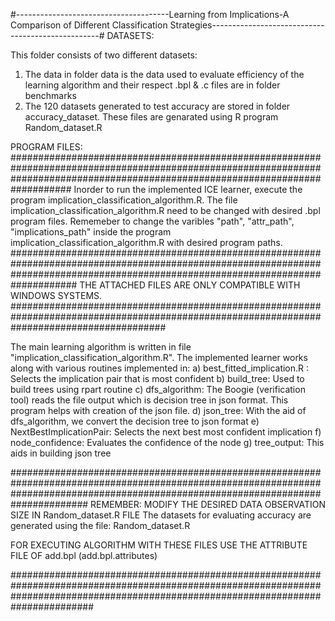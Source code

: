 #--------------------------------------Learning from Implications-A Comparison of Different Classification Strategies--------------------------------------------------#
DATASETS:

This folder consists of two different datasets:
1) The data in folder data is the data used to evaluate efficiency of the learning algorithm and their respect .bpl & .c files are in folder benchmarks
2) The 120 datasets generated to test accuracy are stored in folder accuracy_dataset. These files are genarated using R program Random_dataset.R



PROGRAM FILES:
###################################################################################################################################################################################
Inorder to run the implemented ICE learner, execute the program implication_classification_algorithm.R. The file implication_classification_algorithm.R need to be changed with
desired .bpl program files. Rememeber to change the varibles "path", "attr_path", "implications_path" inside the program implication_classification_algorithm.R with desired program paths.
####################################################################################################################################################################################
THE ATTACHED FILES ARE ONLY COMPATIBLE WITH WINDOWS SYSTEMS. 
############################################################################################################################################

The main learning algorithm is written in file "implication_classification_algorithm.R". The implemented learner works along with various routines implemented in:
a) best_fitted_implication.R : Selects the implication pair that is most confident
b) build_tree: Used to build trees using rpart routine
c) dfs_algorithm: The Boogie (verification tool) reads the file output which is decision tree in json format. This program helps with creation of the json file.
d) json_tree: With the aid of dfs_algorithm, we convert the decision tree to json format
e) NextBestImplicationPair: Selects the next best most confident implication 
f) node_confidence: Evaluates the confidence of the node
g) tree_output: This aids in building json tree


######################################################################################################################################################################################
REMEMBER: MODIFY THE DESIRED DATA OBSERVATION SIZE IN Random_dataset.R FILE
The datasets for evaluating accuracy are generated using the file:
Random_dataset.R

FOR EXECUTING ALGORITHM WITH THESE FILES USE THE ATTRIBUTE FILE OF add.bpl (add.bpl.attributes)

#######################################################################################################################################################################################
